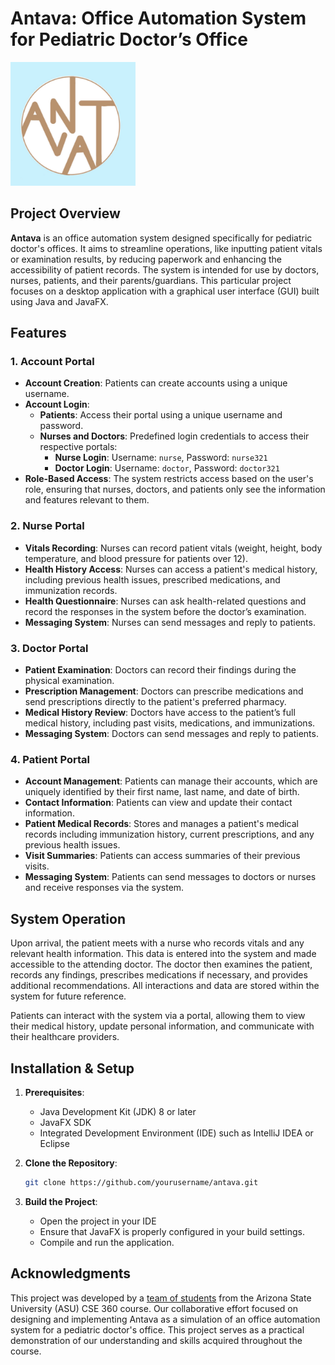 # Antava: Office Automation System for Pediatric Doctor’s Office

<img src="src/antava/logo.jpg" alt="Antava Logo" width="200"/>

## Project Overview
**Antava** is an office automation system designed specifically for pediatric doctor's offices. It aims to streamline operations, like inputting patient vitals or examination results, by reducing paperwork and enhancing the accessibility of patient records. The system is intended for use by doctors, nurses, patients, and their parents/guardians. This particular project focuses on a desktop application with a graphical user interface (GUI) built using Java and JavaFX.

## Features
### 1. Account Portal
- **Account Creation**: Patients can create accounts using a unique username.
- **Account Login**: 
  - **Patients**: Access their portal using a unique username and password.
  - **Nurses and Doctors**: Predefined login credentials to access their respective portals:
    - **Nurse Login**: Username: `nurse`, Password: `nurse321`
    - **Doctor Login**: Username: `doctor`, Password: `doctor321`
- **Role-Based Access**: The system restricts access based on the user's role, ensuring that nurses, doctors, and patients only see the information and features relevant to them.

### 2. Nurse Portal
- **Vitals Recording**: Nurses can record patient vitals (weight, height, body temperature, and blood pressure for patients over 12).
- **Health History Access**: Nurses can access a patient's medical history, including previous health issues, prescribed medications, and immunization records.
- **Health Questionnaire**: Nurses can ask health-related questions and record the responses in the system before the doctor’s examination.
- **Messaging System**: Nurses can send messages and reply to patients.

### 3. Doctor Portal
- **Patient Examination**: Doctors can record their findings during the physical examination.
- **Prescription Management**: Doctors can prescribe medications and send prescriptions directly to the patient's preferred pharmacy.
- **Medical History Review**: Doctors have access to the patient’s full medical history, including past visits, medications, and immunizations.
- **Messaging System**: Doctors can send messages and reply to patients.

### 4. Patient Portal
- **Account Management**: Patients can manage their accounts, which are uniquely identified by their first name, last name, and date of birth.
- **Contact Information**: Patients can view and update their contact information.
- **Patient Medical Records**: Stores and manages a patient's medical records including immunization history, current prescriptions, and any previous health issues.
- **Visit Summaries**: Patients can access summaries of their previous visits.
- **Messaging System**: Patients can send messages to doctors or nurses and receive responses via the system.


## System Operation

Upon arrival, the patient meets with a nurse who records vitals and any relevant health information. This data is entered into the system and made accessible to the attending doctor. The doctor then examines the patient, records any findings, prescribes medications if necessary, and provides additional recommendations. All interactions and data are stored within the system for future reference.

Patients can interact with the system via a portal, allowing them to view their medical history, update personal information, and communicate with their healthcare providers.

## Installation & Setup

1. **Prerequisites**:
   - Java Development Kit (JDK) 8 or later
   - JavaFX SDK
   - Integrated Development Environment (IDE) such as IntelliJ IDEA or Eclipse

2. **Clone the Repository**:
   ```bash
   git clone https://github.com/yourusername/antava.git
   ```
   
3. **Build the Project**:
   - Open the project in your IDE
   - Ensure that JavaFX is properly configured in your build settings.
   - Compile and run the application.

## Acknowledgments
This project was developed by a [team of students](https://github.com/cse360antava/Group-Project) from the Arizona State University (ASU) CSE 360 course. Our collaborative effort focused on designing and implementing Antava as a simulation of an office automation system for a pediatric doctor's office. This project serves as a practical demonstration of our understanding and skills acquired throughout the course.


